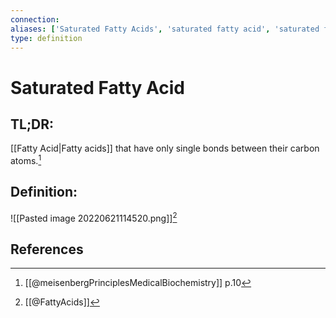```yaml
---
connection:
aliases: ['Saturated Fatty Acids', 'saturated fatty acid', 'saturated fatty acids']
type: definition
---
```


# Saturated Fatty Acid

## TL;DR:
[[Fatty Acid|Fatty acids]] that have only single bonds between their carbon atoms.[^1]

## Definition:
![[Pasted image 20220621114520.png]][^2]

## References

[^1]: [[@meisenbergPrinciplesMedicalBiochemistry]] p.10
[^2]: [[@FattyAcids]]